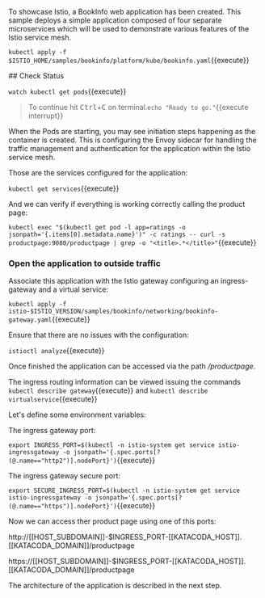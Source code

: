 To showcase Istio, a BookInfo web application has been created. This sample deploys a simple application composed of four separate microservices which will be used to demonstrate various features of the Istio service mesh.

`kubectl apply -f $ISTIO_HOME/samples/bookinfo/platform/kube/bookinfo.yaml`{{execute}}

## Check Status

`watch kubectl get pods`{{execute}}

> To continue hit <kbd>Ctrl</kbd>+<kbd>C</kbd> on terminal.`echo "Ready to go."`{{execute interrupt}}

When the Pods are starting, you may see initiation steps happening as the container is created. This is configuring the Envoy sidecar for handling the traffic management and authentication for the application within the Istio service mesh.

Those are the services configured for the application:

`kubectl get services`{{execute}}

And we can verify if everything is working correctly calling the product page:  

`kubectl exec "$(kubectl get pod -l app=ratings -o jsonpath='{.items[0].metadata.name}')" -c ratings -- curl -s productpage:9080/productpage | grep -o "<title>.*</title>"`{{execute}}

### Open the application to outside traffic

Associate this application with the Istio gateway configuring an ingress-gateway and a virtual service:

`kubectl apply -f istio-$ISTIO_VERSION/samples/bookinfo/networking/bookinfo-gateway.yaml`{{execute}}

Ensure that there are no issues with the configuration:

`istioctl analyze`{{execute}}

Once finished the application can be accessed via the path _/productpage_.

The ingress routing information can be viewed issuing the commands `kubectl describe gateway`{{execute}} and `kubectl describe virtualservice`{{execute}}

Let's define some environment variables:

The ingress gateway port:

`export INGRESS_PORT=$(kubectl -n istio-system get service istio-ingressgateway -o jsonpath='{.spec.ports[?(@.name=="http2")].nodePort}')`{{execute}}

The ingress gateway secure port:

`export SECURE_INGRESS_PORT=$(kubectl -n istio-system get service istio-ingressgateway -o jsonpath='{.spec.ports[?(@.name=="https")].nodePort}')`{{execute}}

Now we can access ther product page using one of this ports:

http://[[HOST_SUBDOMAIN]]-$INGRESS_PORT-[[KATACODA_HOST]].[[KATACODA_DOMAIN]]/productpage

https://[[HOST_SUBDOMAIN]]-$INGRESS_PORT-[[KATACODA_HOST]].[[KATACODA_DOMAIN]]/productpage

The architecture of the application is described in the next step.
